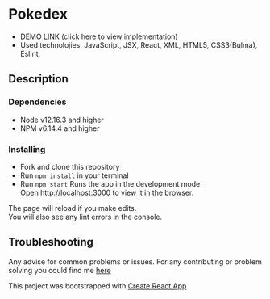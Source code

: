 # Pokedex
- [DEMO LINK](https://liuda-yevchuck.github.io/pokedex/) (click here to view implementation)
- Used technolojies: JavaScript, JSX, React, XML, HTML5, CSS3(Bulma), Eslint,

## Description

### Dependencies
* Node v12.16.3 and higher
* NPM v6.14.4 and higher


### Installing
* Fork and clone this repository
* Run `npm install` in your terminal
* Run `npm start`
Runs the app in the development mode.\
Open [http://localhost:3000](http://localhost:3000) to view it in the browser.

The page will reload if you make edits.\
You will also see any lint errors in the console.


## Troubleshooting

Any advise for common problems or issues.
For any contributing or problem solving you could find me [here](https://www.linkedin.com/in/%D0%BB%D1%8E%D0%B4%D0%BC%D0%B8%D0%BB%D0%B0-%D1%94%D0%B2%D1%87%D1%83%D0%BA-8884a9209/)

This project was bootstrapped with [Create React App](https://github.com/facebook/create-react-app)



